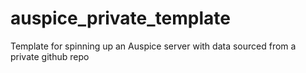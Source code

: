 # auspice_private_template
Template for spinning up an Auspice server with data sourced from a private github repo
